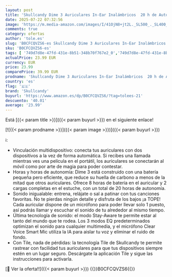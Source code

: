 ```yaml
---
layout: post
title: 'Skullcandy Dime 3 Auriculares In-Ear Inalámbricos  20 h de Autonomía  Micrófono  Compatibles con iPhone Android y Dispositivos Bluetooth - Negro'
date: 2025-07-22 07:32:56
image: 'https://m.media-amazon.com/images/I/41OjN8+jt2L._SL500_._SL400_.jpg'
comments: true
category: ofertas
author: 'tole.es'
slug: 'B0CFCQVZS6-es Skullcandy Dime 3 Auriculares In-Ear Inalámbricos 20 h de...'
sku: 'B0CFCQVZS6-es'
tags: [ '749d7d8e-47fd-431e-8b51-348b70f767e2_0','749d7d8e-47fd-431e-8b51-348b70f767e2_4701','749d7d8e-47fd-431e-8b51-348b70f767e2_8501','749d7d8e-47fd-431e-8b51-348b70f767e2_9101','Arborist Merchandising Root','Audio & Sound','Auriculares y accesorios','CML-Tech','Electrónica','Self Service','Special Features Stores','Top Brands Headphones Selection','Top brands in Electronics','iphone','skullcandy','🇪🇸', ]
actualPrice: 23.99 EUR
currency: EUR
price: 23.99
comparePrice: 39.99 EUR
prodname: 'Skullcandy Dime 3 Auriculares In-Ear Inalámbricos  20 h de Autonomía  Micrófono  Compatibles con iPhone Android y Dispositivos Bluetooth - Negro'
country: 'es'
flag: '🇪🇸'
brand: 'Skullcandy'
buyurl: 'https://www.amazon.es/dp/B0CFCQVZS6/?tag=tolees-21'
descuento: '40.01'
average: '23.99'
---
```


Está [{{< param title >}}]({{< param buyurl >}}) en el siguiente enlace!

[![{{< param prodname >}}]({{< param image >}})]({{< param buyurl >}})

ℹ️:

- Vinculación multidispositivo: conecta tus auriculares con dos dispositivos a la vez de forma automática. Si recibes una llamada mientras ves una película en el portátil, los auriculares se conectarán al móvil como por arte de magia para poder contestar.
- Horas y horas de autonomía: Dime 3 está construido con una batería pequeña pero eficiente, que reduce su huella de carbono a menos de la mitad que otros auriculares. Ofrece 8 horas de batería en el auricular y 2 cargas completas en el estuche, con un total de 20 horas de autonomía.
- Sonido inigualable: entrena, relájate o sal a patinar con tus canciones favoritas. No te pierdas ningún detalle y disfruta de los bajos ¡a TOPE! Cada auricular dispone de un micrófono para poder llevar solo 1 puesto, así podrás llamar y escuchar el sonido de tu alrededor al mismo tiempo.
- Última tecnología de sonido: el modo Stay-Aware te permite estar al tanto del mundo que te rodea. Los 3 modos EQ predeterminados optimizan el sonido para cualquier multimedia, y el micrófono Clear Voice Smart Mic utiliza la IA para aislar tu voz y eliminar el ruido de fondo.
- Con Tile, nada de pérdidas: la tecnología Tile de Skullcandy te permite rastrear con facilidad tus auriculares para que tus dispositivos siempre estén en un lugar seguro. Descárgate la aplicación Tile y sigue las instrucciones para activarla.

[🛒 Ver la oferta!!]({{< param buyurl >}})
{{<world>}}B0CFCQVZS6{{</world>}}
